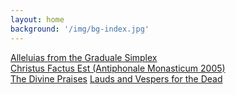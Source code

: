 ```yaml
---
layout: home 
background: '/img/bg-index.jpg' 
---
```


[Alleluias from the Graduale Simplex](/pdf/Alleluias-from-the-Graduale-Simplex.pdf)  
[Christus Factus Est (Antiphonale Monasticum 2005)](/pdf/christus-factus-est.pdf)  
[The Divine Praises](/pdf/the-divine-praises.pdf)
[Lauds and Vespers for the Dead](/pdf/office-for-the-dead.pdf)